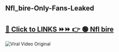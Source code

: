 
 ## Nfl_bire-Only-Fans-Leaked

# <h2><a href="https://clipsfans.com/Nfl_bire&ref=git">🔗 Click to LINKS ⏩⏩ 👉 🟢 Nfl bire </a></h2>

<a href="https://clipsfans.com/Nfl_bire&ref=git" rel="nofollow" data-target="animated-image.originalLink"><img src="https://i.ibb.co.com/xMMVF88/686577567.gif" alt="Viral Video Original" style="max-width: 100%; display: inline-block;" data-target="animated-image.originalImage"></a>
